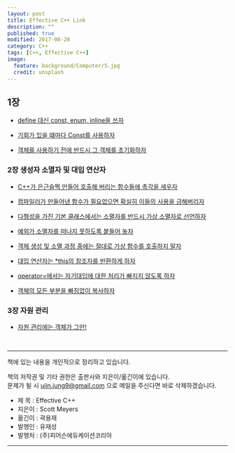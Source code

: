 ```yaml
---
layout: post
title: Effective C++ Link
description: ""
published: true
modified: 2017-08-28
category: C++
tags: [C++, Effective C++]
image:
  feature: background/Computer/5.jpg
  credit: unsplash
---
```



## 1장

- [define 대신 const, enum, inline을 쓰자](https://github.com/YujinJung/yujinjung.github.io/blob/master/_posts/cpp/2017-07-05-EffectiveCpp_Chapter1.md)

- [기회가 있을 떄마다 Const를 사용하자](https://github.com/YujinJung/yujinjung.github.io/blob/master/_posts/cpp/2017-07-05-EffectiveCpp_Chapter1.md#기회가-있을-때마다-const를-사용하자)

- [객체를 사용하기 전에 반드시 그 객체를 초기화하자](https://github.com/YujinJung/yujinjung.github.io/blob/master/_posts/cpp/2017-07-05-EffectiveCpp_Chapter1.md#객체를-사용하기-전에-반드시-그-객체를-초기화하자)

### 2장 생성자 소멸자 및 대입 연산자


- [C++가 은근슬쩍 만들어 호출해 버리는 함수들에 촉각을 세우자](https://github.com/YujinJung/yujinjung.github.io/blob/master/_posts/cpp/2017-08-26-EffectiveCpp_Chapter2.md#c가-은근슬쩍-만들어-호출해-버리는-함수)

- [컴파일러가 만들어낸 함수가 필요없으면 확실히 이들의 사용을 금해버리자](https://github.com/YujinJung/yujinjung.github.io/blob/master/_posts/cpp/2017-08-26-EffectiveCpp_Chapter2.md#컴파일러가-만들어낸-함수가-필요없으면-확실히-이들의-사용을-금해버리자)

- [다형성을 가진 기본 클래스에서는 소멸자를 반드시 가상 소멸자로 선언하자](https://github.com/YujinJung/yujinjung.github.io/blob/master/_posts/cpp/2017-08-26-EffectiveCpp_Chapter2.md#다형성을-가진-기본-클래스에서는-소멸자를-반드시-가상-소멸자로-선언하자)

- [예외가 소멸자를 떠나지 못하도록 붙들어 놓자](https://github.com/YujinJung/yujinjung.github.io/blob/master/_posts/cpp/2017-08-26-EffectiveCpp_Chapter2.md#예외가-소멸자를-떠나지-못하도록-붙들어-놓자)

- [객체 생성 및 소멸 과정 중에는 절대로 가상 함수를 호출하지 말자](https://github.com/YujinJung/yujinjung.github.io/blob/master/_posts/cpp/2017-08-26-EffectiveCpp_Chapter2.md#객체-생성-및-소멸-과정-중에는-절대로-가상-함수를-호출하지-말자)

- [대입 연산자는 *this의 참조자를 반환하게 하자](https://github.com/YujinJung/yujinjung.github.io/blob/master/_posts/cpp/2017-08-26-EffectiveCpp_Chapter2.md#대입-연산자는-this의-참조자를-반환하게-하자)

- [operator=에서는 자기대입에 대한 처리가 빠지지 않도록 하자](https://github.com/YujinJung/yujinjung.github.io/blob/master/_posts/cpp/2017-08-26-EffectiveCpp_Chapter2.md#operator-에서는-자기-대입에-대한-처리가-빠지지-않도록-하자)

- [객체의 모든 부분을 빠짐없이 복사하자](https://github.com/YujinJung/yujinjung.github.io/blob/master/_posts/cpp/2017-08-26-EffectiveCpp_Chapter2.md#객체의-모든-부분을-빠짐없이-복사하자)

### 3장 자원 관리

- [자원 관리에는 객체가 그만!](https://github.com/UjinJung/ujinjung.github.io/blob/master/_posts/cpp/2017-08-28-EffectiveCpp_13.md)

<br/>

---

책에 있는 내용을 개인적으로 정리하고 있습니다.  

책의 저작권 및 기타 권한은 출판사와 지은이/옮긴이에 있습니다.  
문제가 될 시 [ujin.jung9@gmail.com](ujin.jung9@gmail.com) 으로 메일을 주신다면 바로 삭제하겠습니다.  

- 제 목 : Effective C++
- 지은이 : Scott Meyers
- 옮긴이 : 곽용재
- 발행인 : 유재성
- 발행처 : (주)피어슨에듀케이션코리아

---

